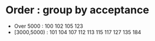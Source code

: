 # Order : group by acceptance

* Over 5000   : 100 102 105 123
* [3000,5000) : 101 104 107 112 113 115 117 127 135 184
